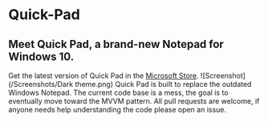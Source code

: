 # Quick-Pad
## Meet Quick Pad, a brand-new Notepad for Windows 10.
Get the latest version of Quick Pad in the [Microsoft Store](https://www.microsoft.com/store/apps/9PDLWQHTLSV3).
![Screenshot](/Screenshots/Dark theme.png)
Quick Pad is built to replace the outdated Windows Notepad. The current code base is a mess, the goal is to eventually move toward the MVVM pattern. All pull requests are welcome, if anyone needs help understanding the code please open an issue.
